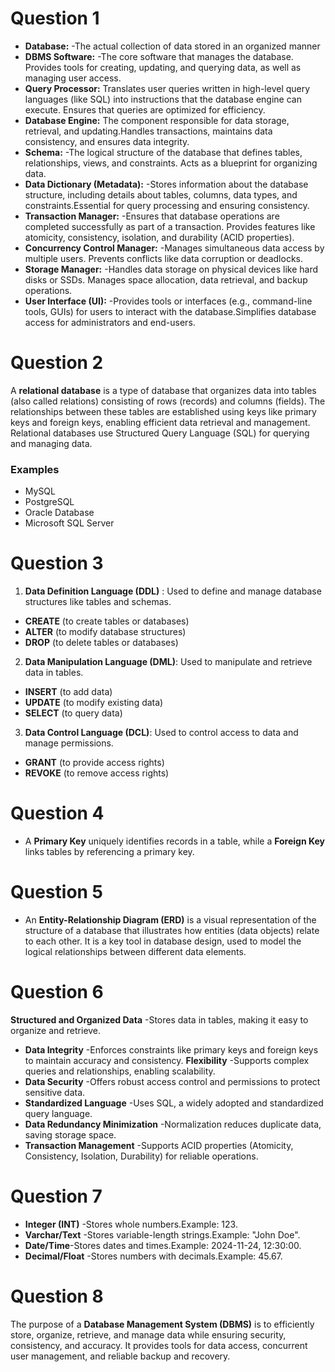 # **Question 1**
- **Database:** -The actual collection of data stored in an organized manner
- **DBMS Software:** -The core software that manages the database. Provides tools for creating, updating, and querying data, as well as managing user access.
- **Query Processor:** Translates user queries written in high-level query languages (like SQL) into instructions that the database engine can execute. Ensures that queries are optimized for efficiency.
- **Database Engine:** The component responsible for data storage, retrieval, and updating.Handles transactions, maintains data consistency, and ensures data integrity.
- **Schema:** -The logical structure of the database that defines tables, relationships, views, and constraints.
Acts as a blueprint for organizing data.
- **Data Dictionary (Metadata):** -Stores information about the database structure, including details about tables, columns, data types, and constraints.Essential for query processing and ensuring consistency.
- **Transaction Manager:** -Ensures that database operations are completed successfully as part of a transaction. Provides features like atomicity, consistency, isolation, and durability (ACID properties).
- **Concurrency Control Manager:** -Manages simultaneous data access by multiple users. Prevents conflicts like data corruption or deadlocks.
- **Storage Manager:** -Handles data storage on physical devices like hard disks or SSDs.
Manages space allocation, data retrieval, and backup operations.
- **User Interface (UI):** -Provides tools or interfaces (e.g., command-line tools, GUIs) for users to interact with the database.Simplifies database access for administrators and end-users.

# **Question 2**
A **relational database** is a type of database that organizes data into tables (also called relations) consisting of rows (records) and columns (fields). The relationships between these tables are established using keys like primary keys and foreign keys, enabling efficient data retrieval and management. Relational databases use Structured Query Language (SQL) for querying and managing data.
### **Examples** 
- MySQL
- PostgreSQL
- Oracle Database
- Microsoft SQL Server

# **Question 3**
1. **Data Definition Language (DDL)** : Used to define and manage database structures like tables and schemas.
- **CREATE** (to create tables or databases)
- **ALTER** (to modify database structures)
- **DROP** (to delete tables or databases)
2. **Data Manipulation Language (DML)**: Used to manipulate and retrieve data in tables.
- **INSERT** (to add data)
- **UPDATE** (to modify existing data)
- **SELECT** (to query data)
3. **Data Control Language (DCL)**: Used to control access to data and manage permissions.
- **GRANT** (to provide access rights)
- **REVOKE** (to remove access rights)

# **Question 4**
- A **Primary Key** uniquely identifies records in a table, while a **Foreign Key** links tables by referencing a primary key.

# **Question 5**
- An **Entity-Relationship Diagram (ERD)** is a visual representation of the structure of a database that illustrates how entities (data objects) relate to each other. It is a key tool in database design, used to model the logical relationships between different data elements.

# **Question 6**
**Structured and Organized Data** -Stores data in tables, making it easy to organize and retrieve.
- **Data Integrity** -Enforces constraints like primary keys and foreign keys to maintain accuracy and consistency.
**Flexibility** -Supports complex queries and relationships, enabling scalability.
- **Data Security** -Offers robust access control and permissions to protect sensitive data.
- **Standardized Language** -Uses SQL, a widely adopted and standardized query language.
- **Data Redundancy Minimization** -Normalization reduces duplicate data, saving storage space.
- **Transaction Management** -Supports ACID properties (Atomicity, Consistency, Isolation, Durability) for reliable operations.

# **Question 7**
- **Integer (INT)** -Stores whole numbers.Example: 123.
- **Varchar/Text** -Stores variable-length strings.Example: "John Doe".
- **Date/Time**-Stores dates and times.Example: 2024-11-24, 12:30:00.
- **Decimal/Float** -Stores numbers with decimals.Example: 45.67.

# **Question 8**
The purpose of a **Database Management System (DBMS)** is to efficiently store, organize, retrieve, and manage data while ensuring security, consistency, and accuracy. It provides tools for data access, concurrent user management, and reliable backup and recovery.


